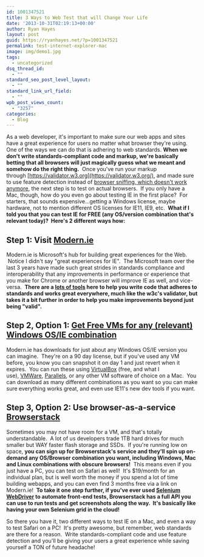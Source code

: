 ```yaml
---
id: 1001347521
title: 3 Ways to Web Test that will Change Your Life
date: '2013-10-31T02:19:13+00:00'
author: Ryan Hayes
layout: post
guid: https://ryanhayes.net/?p=1001347521
permalink: test-internet-explorer-mac
image: img/demo1.jpg
tags:
  - uncategorized
dsq_thread_id:
  - ""
standard_seo_post_level_layout:
  - ""
standard_link_url_field:
  - ""
wpb_post_views_count:
  - "3257"
categories:
  - Blog
---
```

As a web developer, it's important to make sure our web apps and sites have a great experience for users no matter what browser they're using. One of the ways we can do that is adhering to web standards. **When we don't write standards-compliant code and markup, we're basically betting that all browsers will just magically guess what we meant and somehow do the right thing.**  Once you've run your markup through [https://validator.w3.org](https://validator.w3.org/), and made sure to use feature detection instead of [browser sniffing, which doesn't work anymore](https://msdn.microsoft.com/en-us/library/ie/hh869301(v=vs.85).aspx), the next step is to test on actual browsers.  If you only have a Mac, though, how do you even go about testing IE in the first place?  For starters, that sounds expensive&#8230;getting a Windows license, maybe hardware, not to mention different OS licenses for IE11, IE9, etc.  **What if I told you that you can test IE for FREE (any OS/version combination that's relevant today)?  Here's 2 different ways how:<!--more-->**

## Step 1: Visit [Modern.ie](https://modern.ie)

Modern.ie is Microsoft's hub for building great experiences for the Web.  Notice I didn't say "great experiences for IE".  The Microsoft team over the last 3 years have made such great strides in standards compliance and interoperability that any improvements in performance or experience that you make for Chrome or another browser will improve IE as well, and vice-versa.  **There are a [lots of tools](https://www.modern.ie/en-us/report) here to help you write code that adheres to standards and works great everywhere, much like the w3c's validator, but takes it a bit further in order to help you make improvements beyond just being "valid".**

## Step 2, Option 1: [Get Free VMs for any (relevant) Windows OS/IE combination](https://www.modern.ie/en-us/virtualization-tools#downloads)

Modern.ie has downloads for just about any Windows OS/IE version you can imagine.  They're on a 90 day license, but if you've used any VM before, you know you can snapshot it on day 1 and just revert when it expires.  You can run these using [VirtualBox](https://www.virtualbox.org/) (free, and what I use), [VMWare](https://www.vmware.com/), [Parallels](https://www.parallels.com/), or any other VM software of choice on a Mac.  You can download as many different combinations as you want so you can make sure everything works great, and even use IE11's new dev tools if you want.

## Step 3, Option 2: Use browser-as-a-service [Browserstack](https://www.browserstack.com/)

Sometimes you may not have room for a VM, and that's totally understandable.  A lot of us developers trade 1TB hard drives for much smaller but WAY faster flash storage and SSDs.  If you're running low on space, **you can sign up for Browserstack's service and they'll spin up on-demand any OS/Browser combination you want, including Windows, Mac and Linux combinations with obscure browsers!**  This means even if you just have a PC, you can test on Safari as well!  It's $19/month for an individual plan, but is well worth the money if you spend a lot of time building webapps, and you can even find 3 months free via a link on Modern.ie!  **To take it one step further, if you've ever used [Selenium WebDriver](https://www.seleniumhq.org/) to automate front-end tests, Browserstack has a full API you can use to run tests and get screenshots along the way.  It's basically like having your own Selenium grid in the cloud!**

So there you have it, two different ways to test IE on a Mac, and even a way to test Safari on a PC!  It's pretty awesome, but remember, web standards are there for a reason.  Write standards-compliant code and use feature detection and you'll be giving your users a great experience while saving yourself a TON of future headache!
